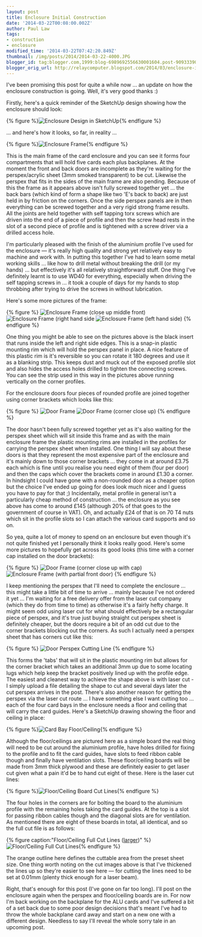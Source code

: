 ```yaml
---
layout: post
title: Enclosure Initial Construction
date: '2014-03-22T00:08:00.002Z'
author: Paul Law
tags:
- construction
- enclosure
modified_time: '2014-03-22T07:42:20.849Z'
thumbnail: /img/posts/2014/2014-03-22-4000.JPG
blogger_id: tag:blogger.com,1999:blog-6989692556630001604.post-9093339016058087295
blogger_orig_url: http://relaycomputer.blogspot.com/2014/03/enclosure-initial-construction.html
---
```


I've been promising this post for quite a while now ... an update on 
how the enclosure construction is going. Well, it's very good thanks :)

Firstly, here's a quick reminder of the SketchUp design showing how 
the enclosure should look:

{% figure %}![Enclosure Design in SketchUp](/assets/img/posts/2014/2014-03-22-0000.png){% endfigure %}

... and 
here's how it looks, so far, in reality ...

{% figure %}![Enclosure Frame](/assets/img/posts/2014/2014-03-22-0001.JPG){% endfigure %}

This is the main frame 
of the card enclosure and you can see it forms four compartments that will 
hold five cards each plus backplanes. At the moment the front and back doors 
are incomplete as they're waiting for the perspex/acrylic sheet (3mm smoked 
transparent) to be cut. Likewise the perspex that fits in the sides of the 
main frame are also pending. Because of this the frame as it appears above 
isn't fully screwed together yet ... the back bars (which kind of form a shape 
like two 'E's back to back) are just held in by friction on the corners. Once 
the side perspex panels are in then everything can be screwed together and a 
very rigid strong frame results. All the joints are held together with self 
tapping torx screws which are driven into the end of a piece of profile and 
then the screw head rests in the slot of a second piece of profile and is 
tightened with a screw driver via a drilled access hole.

I'm 
particularly pleased with the finish of the aluminium profile I've used for 
the enclosure — it's really high quality and strong yet relatively easy to 
machine and work with. In putting this together I've had to learn some metal 
working skills ... like how to drill metal without breaking the drill (or my 
hands) ... but effectively it's all relatively straightforward stuff. One 
thing I've definitely learnt is to use WD40 for everything, especially when 
driving the self tapping screws in ... it took a couple of days for my hands 
to stop throbbing after trying to drive the screws in without lubrication.

Here's some more pictures of the frame:

{% figure %}
![Enclosure Frame (close up middle front)](/assets/img/posts/2014/2014-03-22-0002.jpg)
![Enclosure Frame (right hand side](/assets/img/posts/2014/2014-03-22-0003.jpg)
![Enclosure Frame (left hand side)](/assets/img/posts/2014/2014-03-22-0004.jpg)
{% endfigure %}

One 
thing you might be able to see on the pictures above is the black insert that 
runs inside the left and right side edges. This is a snap-in plastic mounting 
rim which will hold the perspex panel in place. A nice feature of this plastic 
rim is it's reversible so you can rotate it 180 degrees and use it as a 
blanking strip. This keeps dust and muck out of the exposed profile slot and 
also hides the access holes drilled to tighten the connecting screws. You can 
see the strip used in this way in the pictures above running vertically on the 
corner profiles.

For the enclosure doors four pieces of rounded 
profile are joined together using corner brackets which looks like this:

{% figure %}
![Door Frame](/assets/img/posts/2014/2014-03-22-0005.JPG)
![Door Frame (corner close up)](/assets/img/posts/2014/2014-03-22-0006.JPG)
{% endfigure %}

The door 
hasn't been fully screwed together yet as it's also waiting for the perspex 
sheet which will sit inside this frame and as with the main enclosure frame 
the plastic mounting rims are installed in the profiles for carrying the 
perspex sheet when installed. One thing I will say about these doors is that 
they represent the most expensive part of the enclosure and it's mainly down 
to those corner brackets ... they come in at around £3.75 each which is fine 
until you realise you need eight of them (four per door) and then the caps 
which cover the brackets come in around £1.30 a corner. In hindsight I could 
have gone with a non-rounded door as a cheaper option but the choice I've 
ended up going for does look much nicer and I guess you have to pay for that 
;) Incidentally, metal profile in general isn't a particularly cheap method of 
construction ... the enclosure as you see above has come to around £145 
(although 20% of that goes to the government of course in VAT). Oh, and 
actually £24 of that is on 70 T4 nuts which sit in the profile slots so I can 
attach the various card supports and so on.

So yea, quite a lot of 
money to spend on an enclosure but even though it's not quite finished yet I 
personally think it looks really good. Here's some more pictures to hopefully 
get across its good looks   (this time with a corner cap installed on the door 
brackets):

{% figure %}
![Door Frame (corner close up with cap)](/assets/img/posts/2014/2014-03-22-0007.JPG)
![Enclosure Frame (with partial front door)](/assets/img/posts/2014/2014-03-22-0008.JPG)
{% endfigure %}

I keep mentioning the perspex that I'll need to complete the 
enclosure ... this might take a little bit of time to arrive ... mainly 
because I've not ordered it yet ... I'm waiting for a free delivery offer from 
the laser cut company (which they do from time to time) as otherwise it's a 
fairly hefty charge. It might seem odd using laser cut for what should 
effectively be a rectangular piece of perspex, and it's true just buying 
straight cut perspex sheet is definitely cheaper, but the doors require a bit 
of an odd cut due to the corner brackets blocking out the corners. As such I 
actually need a perspex sheet that has corners cut like this:

{% figure %}
![Door Perspex Cutting Line](/assets/img/posts/2014/2014-03-22-0009.png)
{% endfigure %}

This forms the 'tabs' that will sit 
in the plastic mounting rim but allows for the corner bracket which takes an 
additional 3mm up due to some locating lugs which help keep the bracket 
positively lined up with the profile edge. The easiest and cleanest way to 
achieve the shape above is with laser cut - I simply upload a file detailing 
the shape to cut and several days later the cut perspex arrives in the post. 
There's also another reason for getting the perspex via the laser cut route 
... I have something else I want cutting too ... each of the four card bays in 
the enclosure needs a floor and ceiling that will carry the card guides. 
Here's a SketchUp drawing showing the floor and ceiling in place:

{% figure %}![Card Bay Floor/Ceiling](/assets/img/posts/2014/2014-03-22-0010.png){% endfigure %}

Although the 
floor/ceilings are pictured here as a simple board the real thing will need to 
be cut around the aluminium profile, have holes drilled for fixing to the 
profile and to fit the card guides, have slots to feed ribbon cable though and 
finally have ventilation slots. These floor/ceiling boards will be made from 
3mm thick plywood and these are definitely easier to get laser cut given what 
a pain it'd be to hand cut eight of these. Here is the laser cut lines:

{% figure %}![Floor/Ceiling Board Cut Lines](/assets/img/posts/2014/2014-03-22-0011.png){% endfigure %}

The four 
holes in the corners are for bolting the board to the aluminium profile with 
the remaining holes taking the card guides. At the top is a slot for passing 
ribbon cables though and the diagonal slots are for ventilation. As mentioned 
there are eight of these boards in total, all identical, and so the full cut 
file is as follows:

{% figure caption:"Floor/Ceiling Full Cut Lines ([larger](/assets/img/posts/2014/2014-03-22-1000.png))" %}![Floor/Ceiling Full Cut Lines](/assets/img/posts/2014/2014-03-22-0012.png){% endfigure %}

The orange 
outline here defines the cuttable area from the preset sheet size. One thing 
worth noting on the cut images above is that I've thickened the lines up so 
they're easier to see here — for cutting the lines need to be set at 0.01mm 
(plenty thick enough for a laser beam).

Right, that's enough for 
this post (I've gone on far too long). I'll post on the enclosure again when 
the perspex and floor/ceiling boards are in. For now I'm back working on the 
backplane for the ALU cards and I've suffered a bit of a set back due to some 
poor design decisions that's meant I've had to throw the whole backplane card 
away and start on a new one with a different design. Needless to say I'll 
reveal the whole sorry tale in an upcoming post. 

